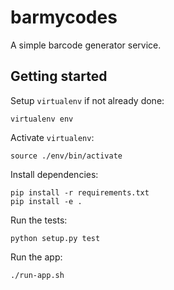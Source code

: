 # barmycodes
A simple barcode generator service.


## Getting started

Setup `virtualenv` if not already done:

```
virtualenv env
```

Activate `virtualenv`:

```
source ./env/bin/activate
```

Install dependencies:

```
pip install -r requirements.txt
pip install -e .
```

Run the tests:

```
python setup.py test
```

Run the app:

```
./run-app.sh
```